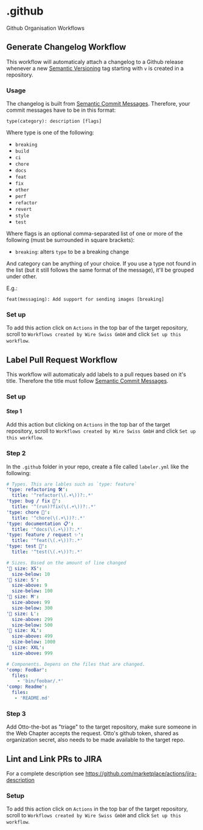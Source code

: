# .github
Github Organisation Workflows

## Generate Changelog Workflow

This workflow will automaticaly attach a changelog to a Github release whenever a new [Semantic Versioning](https://semver.org) tag starting with `v` is created in a repository.

### Usage 

The changelog is built from [Semantic Commit Messages](https://sparkbox.com/foundry/semantic_commit_messages).
Therefore, your commit messages have to be in this format:

```
type(category): description [flags]
```

Where type is one of the following:

- `breaking`
- `build`
- `ci`
- `chore`
- `docs`
- `feat`
- `fix`
- `other`
- `perf`
- `refactor`
- `revert`
- `style`
- `test`

Where flags is an optional comma-separated list of one or more of the following (must be surrounded in square brackets):

- `breaking`: alters `type` to be a breaking change

And category can be anything of your choice. If you use a type not found in the list (but it still follows the same format of the message), it'll be grouped under other.

E.g.:

`feat(messaging): Add support for sending images [breaking]`


### Set up

To add this action click on `Actions` in the top bar of the target repository, scroll to `Workflows created by Wire Swiss GmbH` and click `Set up this workflow`.

## Label Pull Request Workflow

This workflow will automaticaly add labels to a pull reques based on it's title. Therefore the title must follow [Semantic Commit Messages](https://sparkbox.com/foundry/semantic_commit_messages).

### Set up

#### Step 1

Add this action but clicking on `Actions` in the top bar of the target repository, scroll to `Workflows created by Wire Swiss GmbH` and click `Set up this workflow`.

### Step 2

In the `.github` folder in your repo, create a file called `labeler.yml` like the following:

```yml
# Types. This are lables such as `type: feature` 
'type: refactoring 🛠':
  title: '^refactor(\(.+\))?:.*'
'type: bug / fix 🐞':
  title: '^(run)?fix(\(.+\))?:.*'
'type: chore 🧹':
  title: '^chore(\(.+\))?:.*'
'type: documentation 📋':
  title: '^docs(\(.+\))?:.*'
'type: feature / request ✨':
  title: '^feat(\(.+\))?:.*'
'type: test 👷':
  title: '^test(\(.+\))?:.*'

# Sizes. Based on the amount of line changed
'👕 size: XS':
  size-below: 10
'👕 size: S':
  size-above: 9
  size-below: 100
'👕 size: M':
  size-above: 99
  size-below: 300
'👕 size: L':
  size-above: 299
  size-below: 500
'👕 size: XL':
  size-above: 499
  size-below: 1000
'👕 size: XXL':
  size-above: 999

# Components. Depens on the files that are changed.
'comp: FooBar':
  files:
    - 'bin/foobar/.*'
'comp: Readme':
  files:
   - 'README.md'
```

### Step 3

Add Otto-the-bot as "triage" to the target repository, make sure someone in the Web Chapter accepts the request.
Otto's github token, shared as organization secret, also needs to be made available to the target repo.

## Lint and Link PRs to JIRA

For a complete description see https://github.com/marketplace/actions/jira-description

### Setup

To add this action click on `Actions` in the top bar of the target repository, scroll to `Workflows created by Wire Swiss GmbH` and click `Set up this workflow`.






